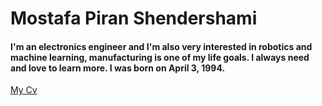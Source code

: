 # Mostafa Piran Shendershami 
#### I'm an electronics engineer and I'm also very interested in robotics and machine learning, manufacturing is one of my life goals. I always need and love to learn more. I was born on April 3, 1994.
[My Cv](https://drive.google.com/file/d/1u--1Z94-zwkf3tgab87bLvPN3u1s28TP/view?usp=drive_link)


<!--
**mostafapiran/mostafapiran** is a ✨ _special_ ✨ repository because its `README.md` (this file) appears on your GitHub profile.

Here are some ideas to get you started:

- 🔭 I’m currently working on ...
- 🌱 I’m currently learning ...
- 👯 I’m looking to collaborate on ...
- 🤔 I’m looking for help with ...
- 💬 Ask me about ...
- 📫 How to reach me: ...
- 😄 Pronouns: ...
- ⚡ Fun fact: ...
-->
